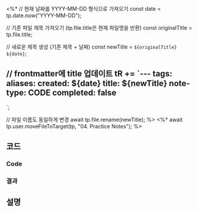 <%*
  // 현재 날짜를 YYYY-MM-DD 형식으로 가져오기
  const date = tp.date.now("YYYY-MM-DD");
  
  // 기존 파일 제목 가져오기 (tp.file.title은 현재 파일명을 반환)
  const originalTitle = tp.file.title;
  
  // 새로운 제목 생성 (기존 제목 + 날짜)
  const newTitle = `${originalTitle} ${date}`;
  
  // frontmatter에 title 업데이트
  tR += `---
tags:
aliases: 
created: ${date}
title: ${newTitle}
note-type: CODE
completed: false
---
`;
  
  // 파일 이름도 동일하게 변경
  await tp.file.rename(newTitle);
%>
<%*
await tp.user.moveFileToTarget(tp, "04. Practice Notes");
%>
## 코드

### Code

### 결과

## 설명